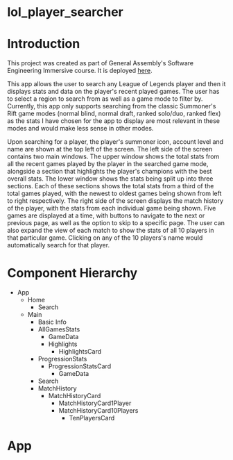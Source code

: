 # lol_player_searcher

# Introduction

This project was created as part of General Assembly's Software Engineering Immersive course. It is deployed <a href ="https://sword-and-shield.vercel.app" target="_blank">here</a>.

This app allows the user to search any League of Legends player and then it displays stats and data on the player's recent played games. The user has to select a region to search from as well as a game mode to filter by. Currently, this app only supports searching from the classic Summoner's Rift game modes (normal blind, normal draft, ranked solo/duo, ranked flex) as the stats I have chosen for the app to display are most relevant in these modes and would make less sense in other modes. 

Upon searching for a player, the player's summoner icon, account level and name are shown at the top left of the screen. The left side of the screen contains two main windows. The upper window shows the total stats from all the recent games played by the player in the searched game mode, alongside a section that highlights the player's champions with the best overall stats. The lower window shows the stats being split up into three sections. Each of these sections shows the total stats from a third of the total games played, with the newest to oldest games being shown from left to right respectively. The right side of the screen displays the match history of the player, with the stats from each individual game being shown. Five games are displayed at a time, with buttons to navigate to the next or previous page, as well as the option to skip to a specific page. The user can also expand the view of each match to show the stats of all 10 players in that particular game. Clicking on any of the 10 players's name would automatically search for that player. 

# Component Hierarchy

* App
  * Home
    * Search
  * Main
    * Basic Info
    * AllGamesStats
      * GameData
      * Highlights
        * HighlightsCard
    * ProgressionStats
      * ProgressionStatsCard
        * GameData
    * Search
    * MatchHistory
      * MatchHistoryCard
        * MatchHistoryCard1Player
        * MatchHistoryCard10Players
          * TenPlayersCard

# App
